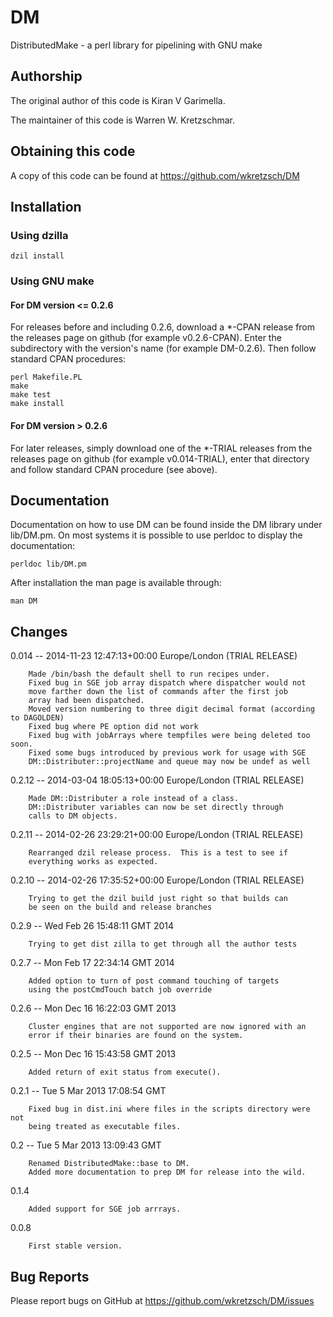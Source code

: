 # DM

DistributedMake - a perl library for pipelining with GNU make

## Authorship

The original author of this code is Kiran V Garimella.

The maintainer of this code is Warren W. Kretzschmar.

## Obtaining this code

A copy of this code can be found at https://github.com/wkretzsch/DM

## Installation

### Using dzilla

    dzil install

### Using GNU make

#### For DM version <= 0.2.6

For releases before and including 0.2.6, download a *-CPAN release
from the releases page on github (for example v0.2.6-CPAN). 
Enter the subdirectory with the version's name (for example
DM-0.2.6). Then follow standard CPAN procedures:

    perl Makefile.PL
    make
    make test
    make install

#### For DM version > 0.2.6

For later releases, simply download one of the *-TRIAL releases from
the releases page on github (for example v0.014-TRIAL), enter that
directory and follow standard CPAN procedure (see above).

## Documentation

Documentation on how to use DM can be found inside the DM library 
under lib/DM.pm. On most systems it is possible to use perldoc to
display the documentation:

    perldoc lib/DM.pm

After installation the man page is available through:

    man DM

## Changes

0.014  --   2014-11-23 12:47:13+00:00 Europe/London (TRIAL RELEASE)

        Made /bin/bash the default shell to run recipes under.
        Fixed bug in SGE job array dispatch where dispatcher would not
        move farther down the list of commands after the first job
        array had been dispatched. 
        Moved version numbering to three digit decimal format (according to DAGOLDEN)
        Fixed bug where PE option did not work
        Fixed bug with jobArrays where tempfiles were being deleted too soon.
        Fixed some bugs introduced by previous work for usage with SGE
        DM::Distributer::projectName and queue may now be undef as well

0.2.12  -- 2014-03-04 18:05:13+00:00 Europe/London (TRIAL RELEASE)

        Made DM::Distributer a role instead of a class.
        DM::Distributer variables can now be set directly through
        calls to DM objects.

0.2.11 -- 2014-02-26 23:29:21+00:00 Europe/London (TRIAL RELEASE)

        Rearranged dzil release process.  This is a test to see if
        everything works as expected. 

0.2.10 -- 2014-02-26 17:35:52+00:00 Europe/London (TRIAL RELEASE)

        Trying to get the dzil build just right so that builds can
        be seen on the build and release branches          

0.2.9  --  Wed Feb 26 15:48:11 GMT 2014

        Trying to get dist zilla to get through all the author tests

0.2.7  -- Mon Feb 17 22:34:14 GMT 2014

        Added option to turn of post command touching of targets
        using the postCmdTouch batch job override

0.2.6 -- Mon Dec 16 16:22:03 GMT 2013

        Cluster engines that are not supported are now ignored with an
        error if their binaries are found on the system.

0.2.5 -- Mon Dec 16 15:43:58 GMT 2013

        Added return of exit status from execute().

0.2.1  -- Tue  5 Mar 2013 17:08:54 GMT

        Fixed bug in dist.ini where files in the scripts directory were not
        being treated as executable files. 

0.2   --  Tue  5 Mar 2013 13:09:43 GMT

        Renamed DistributedMake::base to DM.
        Added more documentation to prep DM for release into the wild.

0.1.4

        Added support for SGE job arrrays.

0.0.8

        First stable version.

## Bug Reports

Please report bugs on GitHub at https://github.com/wkretzsch/DM/issues
